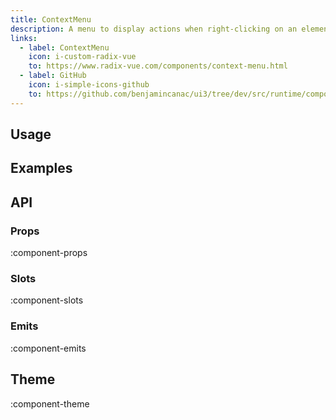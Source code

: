 ```yaml
---
title: ContextMenu
description: A menu to display actions when right-clicking on an element.
links:
  - label: ContextMenu
    icon: i-custom-radix-vue
    to: https://www.radix-vue.com/components/context-menu.html
  - label: GitHub
    icon: i-simple-icons-github
    to: https://github.com/benjamincanac/ui3/tree/dev/src/runtime/components/ContextMenu.vue
---
```


## Usage

## Examples

## API

### Props

:component-props

### Slots

:component-slots

### Emits

:component-emits

## Theme

:component-theme
